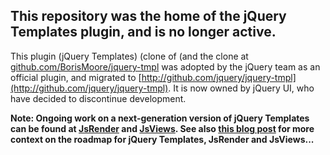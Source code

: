 ## This repository was the home of the jQuery Templates plugin, and is no longer active.

This plugin (jQuery Templates) (clone of (and the clone at [github.com/BorisMoore/jquery-tmpl](https://github.com/BorisMoore/jquery-tmpl) was adopted by the jQuery team as an official plugin, and migrated to [http://github.com/jquery/jquery-tmpl](http://github.com/jquery/jquery-tmpl). It is now owned by jQuery UI, who have decided to discontinue development. 

**Note: Ongoing work on a next-generation version of jQuery Templates can be found at [JsRender](https://github.com/BorisMoore/jsrender) and [JsViews](https://github.com/BorisMoore/jsviews). See also [this blog post](http://www.borismoore.com/2011/10/jquery-templates-and-jsviews-roadmap.html) for more context on the roadmap for jQuery Templates, JsRender and JsViews...** 